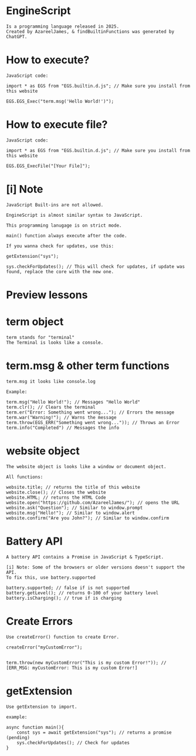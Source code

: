 # EngineScript
    Is a programming language released in 2025.
    Created by AzareelJames, & findBuiltinFunctions was generated by ChatGPT.

# How to execute?
    JavaScript code:

    import * as EGS from "EGS.builtin.d.js"; // Make sure you install from this website

    EGS.EGS_Exec("term.msg('Hello World!')");

# How to execute file?
    JavaScript code:

    import * as EGS from "EGS.builtin.d.js"; // Make sure you install from this website

    EGS.EGS_ExecFile("[Your File]");

# [i] Note
    JavaScript Built-ins are not allowed.

    EngineScript is almost similar syntax to JavaScript.

    This programming lanugage is on strict mode.

    main() function always execute after the code.

    If you wanna check for updates, use this:
    
    getExtension("sys");

    sys.checkForUpdates(); // This will check for updates, if update was found, replace the core with the new one.
# Preview lessons

# term object
    term stands for "terminal"
    The Terminal is looks like a console.

# term.msg & other term functions
    term.msg it looks like console.log

    Example:

    term.msg("Hello World!"); // Messages "Hello World"
    term.clr(); // Clears the terminal
    term.er("Error: Something went wrong..."); // Errors the message
    term.war("Warning!"); // Warns the message
    term.throw(EGS_ERR("Something went wrong...")); // Throws an Error
    term.info("Completed") // Messages the info

# website object
    The website object is looks like a window or document object.

    All functions:
    
    website.title; // returns the title of this website
    website.close(); // Closes the website
    website.HTML; // returns the HTML Code
    website.open("https://github.com/AzareelJames/"); // opens the URL
    website.ask("Question"); // Similar to window.prompt
    website.msg("Hello!"); // Similar to window.alert
    website.confirm("Are you John?"); // Similar to window.confirm

# Battery API
    A battery API contains a Promise in JavaScript & TypeScript.

    [i] Note: Some of the browsers or older versions doesn't support the API.
    To fix this, use battery.supported

    battery.supported; // false if is not supported
    battery.getLevel(); // returns 0-100 of your battery level
    battery.isCharging(); // true if is charging

# Create Errors
    Use createError() function to create Error.

    createError("myCustomError");


    term.throw(new myCustomError("This is my custom Error!")); // [ERR_MSG: myCustomError: This is my custom Error!]

# getExtension
    Use getExtension to import.

    example:

    async function main(){
        const sys = await getExtension("sys"); // returns a promise (pending)
        sys.checkForUpdates(); // Check for updates
    }
